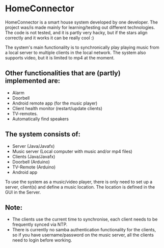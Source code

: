 # HomeConnector

HomeConnector is a smart house system developed by one developer. 
The project was/is made mainly for learning/testing out different technologies.
The code is not tested, and it is partly very hacky, but if the stars align correctly
and it works it can be really cool :) 

The system's main functionality is to synchronically play playing music from a local server to multiple clients
in the local network. The system also supports video, but it is limited to mp4 at the moment. 

## Other functionalities that are (partly) implemented are:
- Alarm
- Doorbell
- Android remote app (for the music player)
- Client health monitor (restart/update clients)
- TV-remotes.
- Automatically find speakers


## The system consists of:
- Server (Java/Javafx)
- Music server (Local computer with music and/or mp4 files) 
- Clients (Java/Javafx)
- Doorbell (Arduino)
- TV-Remote (Arduino)
- Android app 

To use the system as a music/video player, there is only need to set up a server, client(s) and define a music location. The location
is defined in the GUI in the Server.

## Note: 
- The clients use the current time to synchronise, each client needs to be frequently synced via NTP.
- There is currently no samba authentication functionality for the clients, so if you have username/password
on the music server, all the clients need to login before working.
